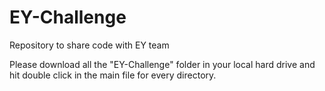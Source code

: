 # EY-Challenge
Repository to share code with EY team

Please download all the "EY-Challenge" folder in your local hard drive and hit double click in the main file for every directory.
